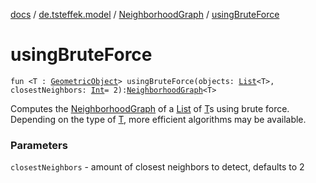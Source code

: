 [docs](../../index.md) / [de.tsteffek.model](../index.md) / [NeighborhoodGraph](index.md) / [usingBruteForce](./using-brute-force.md)

# usingBruteForce

`fun <T : `[`GeometricObject`](../../de.tsteffek.model.geometry/-geometric-object/index.md)`> usingBruteForce(objects: `[`List`](https://kotlinlang.org/api/latest/jvm/stdlib/kotlin.collections/-list/index.html)`<T>, closestNeighbors: `[`Int`](https://kotlinlang.org/api/latest/jvm/stdlib/kotlin/-int/index.html)` = 2): `[`NeighborhoodGraph`](index.md)`<T>`

Computes the [NeighborhoodGraph](index.md) of a [List](https://kotlinlang.org/api/latest/jvm/stdlib/kotlin.collections/-list/index.html) of [T](using-brute-force.md#T)s using brute
force. Depending on the type of [T](using-brute-force.md#T), more efficient algorithms may be available.

### Parameters

`closestNeighbors` - amount of closest neighbors to detect,
defaults to 2